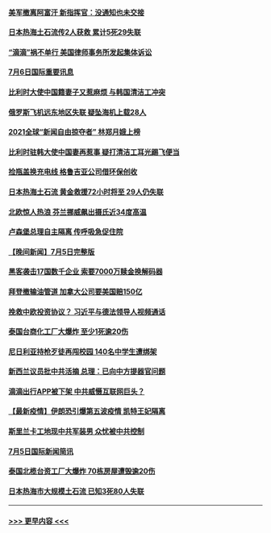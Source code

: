 #### [美军撤离阿富汗 新指挥官：没通知也未交接](../pages/prog202/a103159189.md?t=07062051) 
#### [日本热海土石流传2人获救 累计5死29失联](../pages/prog202/a103159176.md?t=07062051) 
#### [“滴滴”祸不单行 美国律师事务所发起集体诉讼](../pages/prog202/a103159097.md?t=07062051) 
#### [7月6日国际重要讯息](../pages/prog202/a103159053.md?t=07062051) 
#### [比利时大使中国籍妻子又惹麻烦 与韩国清洁工冲突](../pages/prog202/a103159032.md?t=07062051) 
#### [俄罗斯飞机远东地区失联 疑坠海机上载28人](../pages/prog202/a103159003.md?t=07062051) 
#### [2021全球“新闻自由掠夺者” 林郑月娥上榜](../pages/prog202/a103158994.md?t=07062051) 
#### [比利时驻韩大使中国妻再惹事 疑打清洁工耳光踢飞便当](../pages/prog202/a103158981.md?t=07062051) 
#### [捡瓶盖换充电线 格鲁吉亚公司借环保创收](../pages/prog202/a103158891.md?t=07062051) 
#### [日本热海土石流 黄金救援72小时将至 29人仍失联](../pages/prog202/a103158924.md?t=07062051) 
#### [北欧惊人热浪 芬兰挪威飙出摄氏近34度高温](../pages/prog202/a103158898.md?t=07062051) 
#### [卢森堡总理自主隔离 传呼吸急促住院](../pages/prog202/a103158862.md?t=07062051) 
#### [【晚间新闻】7月5日完整版](../pages/prog202/a103158844.md?t=07062051) 
#### [黑客袭击17国数千企业 索要7000万赎金换解码器](../pages/prog202/a103158793.md?t=07062051) 
#### [拜登撤输油管道 加拿大公司要美国赔150亿](../pages/prog202/a103158771.md?t=07062051) 
#### [挽救中欧投资协议？ 习近平与德法领导人视频通话](../pages/prog202/a103158759.md?t=07062051) 
#### [泰国台商化工厂大爆炸 至少1死逾20伤](../pages/prog202/a103158704.md?t=07062051) 
#### [尼日利亚持枪歹徒再闯校园 140名中学生遭绑架](../pages/prog202/a103158673.md?t=07062051) 
#### [新西兰议员批中共活摘 总理：已向中方提器官问题](../pages/prog202/a103158659.md?t=07062051) 
#### [滴滴出行APP被下架 中共威慑互联网巨头？](../pages/prog202/a103158586.md?t=07062051) 
#### [【最新疫情】伊朗恐引爆第五波疫情 凯特王妃隔离](../pages/prog202/a103158575.md?t=07062051) 
#### [斯里兰卡工地现中共军装男 众忧被中共控制](../pages/prog202/a103158464.md?t=07062051) 
#### [7月5日国际新闻简讯](../pages/prog202/a103158313.md?t=07062051) 
#### [泰国北榄台资工厂大爆炸 70栋房屋遭毁逾20伤](../pages/prog202/a103158254.md?t=07062051) 
#### [日本热海市大规模土石流 已知3死80人失联](../pages/prog202/a103158223.md?t=07062051) 

----
#### [ >>> 更早内容 <<< ](../indexes/prog202-earlier.md)
